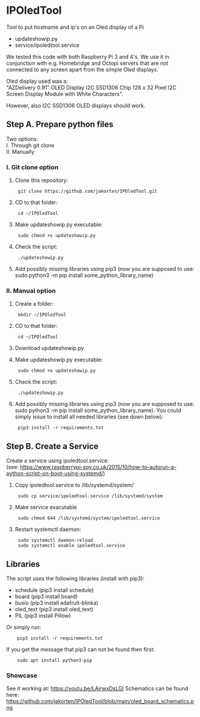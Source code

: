 # IPOledTool

Tool to put hostname and ip's on an Oled display of a Pi

- updateshowip.py
- service/ipoledtool.service

We tested this code with both Raspberry Pi 3 and 4's.
We use it in conjunction with e.g. Homebridge and Octopi servers that are not connected to any screen apart from the simple Oled displays.

Oled display used was a: <br>
"AZDelivery 0.91" OLED Display I2C SSD1306 Chip 128 x 32 Pixel I2C Screen Display Module with White Characters".

However, also I2C SSD1306 OLED displays should work.

## Step A. Prepare python files

Two options:<br>
I. Through git clone<br>
II. Manually<br>

### I. Git clone option

1. Clone this repository: 

        git clone https://github.com/jakorten/IPOledTool.git
        
2. CD to that folder:

        cd ~/IPOledTool

3. Make updateshowip.py executable:

        sudo chmod +x updateshowip.py

4. Check the script:

        ./updateshowip.py

5. Add possibly missing libraries using pip3 (now you are supposed to use: sudo python3 -m pip install some_python_library_name)


### II. Manual option

1. Create a folder:

        mkdir ~/IPOledTool

2. CD to that folder:

        cd ~/IPOledTool

3. Download updateshowip.py

4. Make updateshowip.py executable:

        sudo chmod +x updateshowip.py

5. Check the script:

        ./updateshowip.py

6. Add possibly missing libraries using pip3 (now you are supposed to use: sudo python3 -m pip install some_python_library_name).
You could simply issue to install all needed libraries (see down below):

        pip3 install -r requirements.txt

## Step B. Create a Service

Create a service using ipoledtool.service:<br>
(see: https://www.raspberrypi-spy.co.uk/2015/10/how-to-autorun-a-python-script-on-boot-using-systemd/)

1. Copy ipoledtool.service to /lib/systemd/system/

        sudo cp service/ipoledtool.service /lib/systemd/system

2. Make service exacutable

        sudo chmod 644 /lib/systemd/system/ipoledtool.service

3. Restart systemctl daemon:

        sudo systemctl daemon-reload
        sudo systemctl enable ipoledtool.service
        
        
## Libraries

The script uses the following libraries (install with pip3):
- schedule (pip3 install schedule)
- board (pip3 install board)
- busio (pip3 install adafruit-blinka)
- oled_text (pip3 install oled_text)
- PIL (pip3 install Pillow)

Or simply run:

        pip3 install -r requirements.txt

If you get the message that pip3 can not be found then first:

        sudo apt install python3-pip
        
### Showcase

See it working at: https://youtu.be/LAirwxDsLGI
Schematics can be found here: https://github.com/jakorten/IPOledTool/blob/main/oled_board_schematics.png
